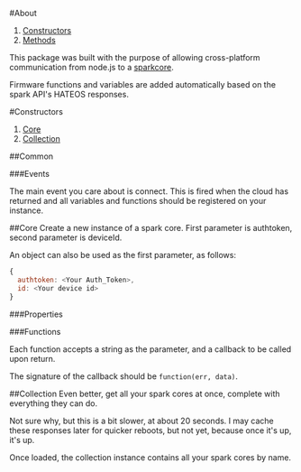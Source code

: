 #About

1. [Constructors](#Constructors)
2. [Methods](#Methods)

This package was built with the purpose of allowing cross-platform communication from node.js to a [sparkcore](http://docs.spark.io/#/api).

Firmware functions and variables are added automatically based on the spark API's HATEOS responses.

#Constructors

1. [Core](#core)
2. [Collection](#collection)

##Common

###Events

The main event you care about is connect.  This is fired when the cloud has returned and all variables and functions should be registered on your instance.

##Core
Create a new instance of a spark core. First parameter is authtoken, second parameter is deviceId.

An object can also be used as the first parameter, as follows:

```js
{
  authtoken: <Your Auth_Token>,
  id: <Your device id>
}
```

###Properties


###Functions

Each function accepts a string as the parameter, and a callback to be called upon return.

The signature of the callback should be `function(err, data)`.

##Collection
Even better, get all your spark cores at once, complete with everything they can do.

Not sure why, but this is a bit slower, at about 20 seconds.  I may cache these responses later for quicker reboots, but not yet, because once it's up, it's up.

Once loaded, the collection instance contains all your spark cores by name.
